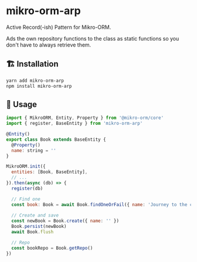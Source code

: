 # mikro-orm-arp

Active Record(-ish) Pattern for Mikro-ORM.

Ads the own repository functions to the class as static functions so you don't have to always retrieve them.

## 🏗 Installation

```bash
yarn add mikro-orm-arp
npm install mikro-orm-arp
```

## 🚀 Usage

```js
import { MikroORM, Entity, Property } from '@mikro-orm/core'
import { register, BaseEntity } from 'mikro-orm-arp'

@Entity()
export class Book extends BaseEntity {
  @Property()
  name: string = ''
}

MikroORM.init({
  entities: [Book, BaseEntity],
  // ...
}).then(async (db) => {
  register(db)

  // Find one
  const book: Book = await Book.findOneOrFail({ name: 'Journey to the center of the earth' })
 
  // Create and save
  const newBook = Book.create({ name: '' })
  Book.persist(newBook)
  await Book.flush

  // Repo
  const bookRepo = Book.getRepo()
})
```
